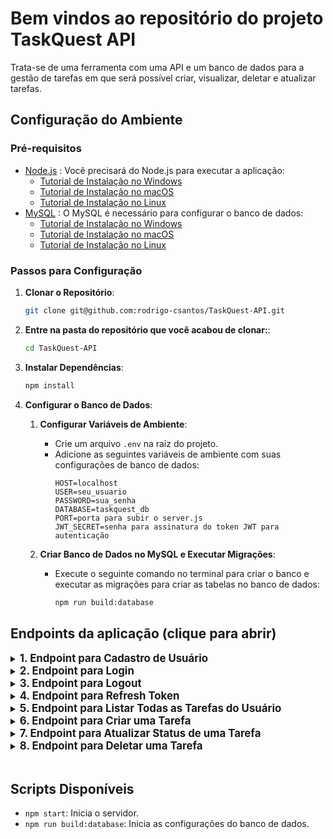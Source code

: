 # Bem vindos ao repositório do projeto TaskQuest API

Trata-se de uma ferramenta com uma API e um banco de dados para a gestão de tarefas em que será possível criar, visualizar, deletar e atualizar tarefas. 

## Configuração do Ambiente

### Pré-requisitos

- [Node.js](https://nodejs.org/) : Você precisará do Node.js para executar a aplicação:
    - [Tutorial de Instalação no Windows](https://www.youtube.com/watch?v=-jft_9PlffQ)
    - [Tutorial de Instalação no macOS](https://www.youtube.com/watch?v=YLO1FBIxgW4)
    - [Tutorial de Instalação no Linux](https://www.youtube.com/watch?v=B9Hd11RT7Bk)
- [MySQL](https://www.mysql.com/) : O MySQL é necessário para configurar o banco de dados:
    - [Tutorial de Instalação no Windows](https://www.youtube.com/watch?v=s0YoPLbox40)
    - [Tutorial de Instalação no macOS](https://www.youtube.com/watch?v=d32n6lWTpn0)
    - [Tutorial de Instalação no Linux](https://www.youtube.com/watch?v=MtobMajasQM)

### Passos para Configuração

1. **Clonar o Repositório**:
    ```bash
    git clone git@github.com:rodrigo-csantos/TaskQuest-API.git
    ```

2. **Entre na pasta do repositório que você acabou de clonar:**:
    ```bash
    cd TaskQuest-API
    ```

3. **Instalar Dependências**:
    ```bash
    npm install
    ```

4. **Configurar o Banco de Dados**:

    1. **Configurar Variáveis de Ambiente**:
        - Crie um arquivo `.env` na raiz do projeto.
        - Adicione as seguintes variáveis de ambiente com suas configurações de banco de dados:
          ```plaintext
          HOST=localhost
          USER=seu_usuario
          PASSWORD=sua_senha
          DATABASE=taskquest_db
          PORT=porta para subir o server.js
          JWT_SECRET=senha para assinatura do token JWT para autenticação
          ```

    2. **Criar Banco de Dados no MySQL e Executar Migrações**:
        - Execute o seguinte comando no terminal para criar o banco e executar as migrações para criar as tabelas no banco de dados:
          ```bash
          npm run build:database
          ```


## Endpoints da aplicação (clique para abrir)

<details>
<summary><strong style="font-size: larger;">1. Endpoint para Cadastro de Usuário</strong></summary><br />

- Através deste endpoint será possível realizar o cadastro de novos usuários à aplicação, persistindo seus dados no banco.

<br />

**Método:** `POST`  
**URL:** `http://localhost:3030/users`

**Cabeçalhos (Headers):**
- `Content-Type: application/json`

**Corpo da Requisição (JSON):**
```json
{
  "userName": "Nome_do_usuário",
  "email": "usuario@example.com",
  "password": "Senha123@",
  "idAvatar": 1
}
```
**Validação dos dados:**
- Os dados do corpo da requisição são validados usando o seguinte esquema:

`userName` (string, obrigatório): Nome do usuário. Deve ter no mínimo 3 caracteres.

`email` (string, obrigatório): Email do usuário. Deve ser um email válido.

`password` (string, obrigatório): Senha do usuário. Deve ter entre 8 e 15 caracteres, incluindo pelo menos uma letra maiúscula, um número e um caractere especial.

`idAvatar` (integer, obrigatório): ID do avatar do usuário.

**Respostas:**

`201 Created:` Indica que o usuário foi registrado com sucesso:
```json
{
    "message": "user successfully registered"
}
```

`400 Bad request:` Indica que houve um problema com os dados fornecidos na requisição:
```json
{
    "message": "Failed to register user"
}
```

`400 Bad request:` Caso haja erros de validação:
```json
{
  "type": [
    "any.required",
    "any.required",
    "any.required",
    "any.required"
  ],
  "message": [
    "\"userName\" is required",
    "\"email\" is required",
    "\"password\" is required",
    "\"idAvatar\" is required"
  ]
}
```

`500 Internal Server Error:`  Indica que ocorreu um erro no servidor durante o processamento da requisição:
```json
{
    "message": "Internal Server Error"
}
```
</details>

<details>

<summary><strong style="font-size: larger;">2. Endpoint para Login</strong></summary><br />

- Através deste endpoint será possível efetuar login para autenticação de usuário, onde, quando efetuado login com sucesso a API retornará dois tokens, o token de acesso à rotas protegidas e o refresh token para reautenticação.

<br />

**Método:** `POST`  
**URL:** `http://localhost:3030/login`

**Cabeçalhos (Headers):**
- `Content-Type: application/json`

**Corpo da Requisição (JSON):**
```json
{
  "email": "usuario@example.com",
  "password": "Senha123@"
}

```
**Validação dos dados:**
- Os dados do corpo da requisição são validados usando o seguinte esquema:

`email` (string, obrigatório): Email do usuário. Deve ser um email válido.

`password` (string, obrigatório): Senha do usuário. Deve ter entre 8 e 15 caracteres, incluindo pelo menos uma letra maiúscula, um número e um caractere especial.

**Respostas:**

`200 OK:` Indica que o usuário foi autenticado com sucesso e recebeu os tokens de acesso e refresh:
```json
{
    "auth": true,
    "accessToken": "seu_token_de_acesso",
    "refreshToken": "seu_refresh_token",
    "message": "user successfully logged in"
}
```

`401 Unauthorized:` Indica que os dados fornecidos estão incorretos:
```json
{
  "message": "The email or password provided is incorrect"
}
```
</details>


<details>

<summary><strong style="font-size: larger;">3. Endpoint para Logout</strong></summary><br />

- Através deste endpoint será possível efetuar logout da aplicação, invalidando os tokens que foram fornecidos ao client side. Deve-se atentar de aos headers 'authorization' (onde será fornecido o accessToken) e 'x-refresh-token' (onde será fornecido o refreshToken).

<br />

**Método:** `POST`  
**URL:** `http://localhost:3030/logout`

**Cabeçalhos (Headers):**
- `Content-Type: application/json`
- `authorization: Bearer <accessToken>`
- `x-refresh-token: Bearer <refreshToken>`

<br />

**Validação dos tokens:**
- O tokens são validados seguindo o seguinte esquema:

`headers` o token de acesso deve ser passado através do header 'authorization' e o refresh token através do header 'x-refresh-token'

`validações` os tokens serão verificados nos seguintes cenários: a presença do token no cabeçalho, se a conformação está correta com a presença do 'Bearer' (`Bearer <token>`), se o token já foi invalidado e adicionado a blocklist e se está inválido ou expirado.

**Respostas:**

`200 OK:` Indica que o usuário foi deslogado com sucesso e os tokens foram invalidados:
```json
{
    "message": "user successfully logged out"
}
```

`401 Unauthorized:` Indica que o usuário não está autenticado durante a validação devido a ausência do token:
```json
{
    "message": "Token not provided"
}
```

`401 Unauthorized:` Indica que o usuário não está autenticado durante a validação devido a forma não padrão que o token foi enviado:
```json
{
    "message": "Malformed token"
}
```
`401 Unauthorized:` Indica que o usuário não está autenticado durante a validação devido token já invalidado na blocklist:
```json
{
    "message": "Unauthenticated user - Invalid token"
}
```

`401 Unauthorized:` Indica que o usuário não está autenticado durante a validação devido token invalido ou expirado:
```json
{
    "message": "Token expired",
    "message": "Invalid token"
}
```

`500 Internal Server Error:`  Indica que ocorreu um erro no servidor durante o processamento da requisição:
```json
{
  "message": "Internal Server Error"
}
```
</details>

<details>

<summary><strong style="font-size: larger;">4. Endpoint para Refresh Token</strong></summary><br />

- Através deste endpoint será possível que o cliente obtenha novos tokens de acesso sem precisar solicitar que o usuário faça login novamente. Irá invalidar os tokens que foram fornecidos ao client side anteriomente e conceder novos tokens de acesso e de refresh. Deve-se atentar de aos headers 'authorization' (onde será fornecido o accessToken) e 'x-refresh-token' (onde será fornecido o refreshToken).

<br />

**Método:** `POST`  
**URL:** `http://localhost:3030/refresh-login`

**Cabeçalhos (Headers):**
- `Content-Type: application/json`
- `authorization: Bearer <accessToken>`
- `x-refresh-token: Bearer <refreshToken>`

**Validação dos tokens:**
- O tokens são validados seguindo o seguinte esquema:

`headers` o token de acesso deve ser passado através do header 'authorization' e o refresh token através do header 'x-refresh-token'

`validações` os tokens serão verificados nos seguintes cenários: a presença do token no cabeçalho, se a conformação está correta com a presença do 'Bearer' (`Bearer <token>`), se o token já foi invalidado e adicionado a blocklist e se está inválido ou expirado.

**Respostas:**

`200 OK:` Indica que o tokens foiram renovados com sucesso e os anteriores foram invalidados:
```json
{
    "auth": true,
	"accessToken": "seu_token_de_acesso",
    "refreshToken": "seu_refresh_token",
	"message": "Tokens successfully refreshed",
}
```

`401 Unauthorized:` Indica que o usuário não está autenticado durante a validação devido a ausência do token:
```json
{
    "message": "Token not provided"
}
```

`401 Unauthorized:` Indica que o usuário não está autenticado durante a validação devido a forma não padrão que o token foi enviado:
```json
{
    "message": "Malformed token"
}
```
`401 Unauthorized:` Indica que o usuário não está autenticado durante a validação devido token já invalidado na blocklist:
```json
{
    "message": "Unauthenticated user - Invalid token"
}
```

`401 Unauthorized:` Indica que o usuário não está autenticado durante a validação devido token invalido ou expirado:
```json
{
    "message": "Token expired",
    "message": "Invalid token"
}
```

`500 Internal Server Error:`  Indica que ocorreu um erro no servidor durante o processamento da requisição:
```json
{
  "message": "Failed to refresh tokens",
  "error": "Internal Server Error"
}
```
</details>

<details>
<summary><strong style="font-size: larger;">5. Endpoint para Listar Todas as Tarefas do Usuário</strong></summary><br />

- Através deste endpoint será possível realizar a busca de todas as tarefas atribuídas ao usuário autenticado na aplicação.

<br />

**Método:** `GET`  
**URL:** `http://localhost:3030/tasks`

**Cabeçalhos (Headers):**
- `Content-Type: application/json`
- `authorization: Bearer <accessToken>`
- `x-refresh-token: Bearer <refreshToken>`

**Validação dos tokens:**
- O tokens são validados seguindo o seguinte esquema:

`headers` o token de acesso deve ser passado através do header 'authorization' e o refresh token através do header 'x-refresh-token'

`validações` os tokens serão verificados nos seguintes cenários: a presença do token no cabeçalho, se a conformação está correta com a presença do 'Bearer' (`Bearer <token>`), se o token já foi invalidado e adicionado a blocklist e se está inválido ou expirado.

**Respostas:**

`200 OK:` Indica que a busca das tarefas associadas ao usuário autenticado foi completa com sucesso, retornando um array de objetos:
```json

[
    {
        "id": 1,
        "taskName": "Nome_da_Tarefa",
        "description": "Descrição_da_Tarefa",
        "status": "done",
        "owner": 1,
        "createdAt": "2024-06-05T21:14:42.000Z",
        "updatedAt": "2024-06-05T21:15:29.000Z"
    },
    {
        "id": 2,
        "taskName": "Nome_da_Tarefa",
        "description": "Descrição_da_Tarefa",
        "status": "todo",
        "owner": 1,
        "createdAt": "2024-06-05T21:14:49.000Z",
        "updatedAt": "2024-06-05T21:14:49.000Z"
    }
]

```

`401 Unauthorized:` Indica que o usuário não está autenticado durante a validação devido a ausência do token:
```json
{
    "message": "Token not provided"
}
```

`401 Unauthorized:` Indica que o usuário não está autenticado durante a validação devido a forma não padrão que o token foi enviado:
```json
{
    "message": "Malformed token"
}
```
`401 Unauthorized:` Indica que o usuário não está autenticado durante a validação devido token já invalidado na blocklist:
```json
{
    "message": "Unauthenticated user - Invalid token"
}
```

`401 Unauthorized:` Indica que o usuário não está autenticado durante a validação devido token invalido ou expirado:
```json
{
    "message": "Token expired",
    "message": "Invalid token"
}
```

`404 Not Found:` Indica que durante a busca não foram encontradas tarefas associadas a este usuário:
```json
{
    "message": "No tasks available for this user"
}
```

`500 Internal Server Error:`  Indica que ocorreu um erro no servidor durante o processamento da requisição:
```json
{
    "message": "Internal Server Error"
}
```
</details>

<details>
<summary><strong style="font-size: larger;">6. Endpoint para Criar uma Tarefa</strong></summary><br />

- Através deste endpoint será possível criar uma nova tarefa.

<br />

**Método:** `POST`  
**URL:** `http://localhost:3030/task`

**Cabeçalhos (Headers):**
- `Content-Type: application/json`
- `authorization: Bearer <accessToken>`
- `x-refresh-token: Bearer <refreshToken>`

**Corpo da Requisição (JSON):**
```json
{
    "taskName": "Título_da_tarefa",
    "description": "Descrição_da_tarefa",
    "status": "todo"
}

```

**Validação dos tokens:**
- O tokens são validados seguindo o seguinte esquema:

`headers` o token de acesso deve ser passado através do header 'authorization' e o refresh token através do header 'x-refresh-token'

`validações` os tokens serão verificados nos seguintes cenários: a presença do token no cabeçalho, se a conformação está correta com a presença do 'Bearer' (`Bearer <token>`), se o token já foi invalidado e adicionado a blocklist e se está inválido ou expirado.

**Validação dos dados:**
- Os dados do corpo da requisição são validados usando o seguinte esquema:

`taskName` (string, obrigatório): Título da tarefa, deve estar presente no corpo e ser uma string.

`description` (string, obrigatório): Descrição da tarefa, deve estar presente no corpo e ser uma string.

`status` (string, obrigatório): Status da tarefa, deve estar presente no corpo e ser uma string.

**Respostas:**

`201 Created:` Indica que a tarefa foi criada com sucesso, retornando um objeto com a nova tarefa:
```json
{
    "createdAt": "2024-06-15T20:25:00.148Z",
    "updatedAt": "2024-06-15T20:25:00.149Z",
    "id": 3,
    "taskName": "Título_da_tarefa",
    "description": "Descrição_da_tarefa",
    "status": "todo",
    "owner": 1
}
```

`400 Bad request:` Caso haja erros de validação:
```json
{
  "type": [
    "any.required",
    "any.required",
    "any.required"
  ],
  "message": [
    "\"taskName\" is required",
    "\"description\" is required",
    "\"status\" is required"
  ]
}
```

`401 Unauthorized:` Indica que o usuário não está autenticado durante a validação devido a ausência do token:
```json
{
    "message": "Token not provided"
}
```

`401 Unauthorized:` Indica que o usuário não está autenticado durante a validação devido a forma não padrão que o token foi enviado:
```json
{
    "message": "Malformed token"
}
```
`401 Unauthorized:` Indica que o usuário não está autenticado durante a validação devido token já invalidado na blocklist:
```json
{
    "message": "Unauthenticated user - Invalid token"
}
```

`401 Unauthorized:` Indica que o usuário não está autenticado durante a validação devido token invalido ou expirado:
```json
{
    "message": "Token expired",
    "message": "Invalid token"
}
```

`404 Not Found:` Indica que ocorreu um erro durante a criação e persistência dos dados da tarefa no banco:
```json
{
    "message": "Failed to create task"
}
```

`500 Internal Server Error:`  Indica que ocorreu um erro no servidor durante o processamento da requisição:
```json
{
    "message": "Internal Server Error"
}
```
</details>

<details>
<summary><strong style="font-size: larger;">7. Endpoint para Atualizar Status de uma Tarefa</strong></summary><br />

- Através deste endpoint será possível atualizar o status de uma tarefa.

<br />

**Método:** `PUT`  
**URL:** `http://localhost:3030/task/:id`

**Cabeçalhos (Headers):**
- `Content-Type: application/json`
- `authorization: Bearer <accessToken>`
- `x-refresh-token: Bearer <refreshToken>`

**Corpo da Requisição (JSON):**
```json
{
    "status": "done"
}

```

**Validação dos tokens:**
- O tokens são validados seguindo o seguinte esquema:

`headers` o token de acesso deve ser passado através do header 'authorization' e o refresh token através do header 'x-refresh-token'

`validações` os tokens serão verificados nos seguintes cenários: a presença do token no cabeçalho, se a conformação está correta com a presença do 'Bearer' (`Bearer <token>`), se o token já foi invalidado e adicionado a blocklist e se está inválido ou expirado.

**Validação dos dados:**
- Os dados do corpo da requisição são validados usando o seguinte esquema:

`status` (string, obrigatório): Status da tarefa, deve estar presente no corpo e ser uma string.

**Respostas:**

`200 OK:` Indica que a tarefa foi atualizada com sucesso:
```json
{
    "message": "task updated successfully"
}
```

`400 Bad request:` Caso haja erros de validação:
```json
{
  "type": [
    "any.required"
  ],
  "message": [
    "\"status\" is required"
  ]
}
```

`401 Unauthorized:` Indica que o usuário não está autenticado durante a validação devido a ausência do token:
```json
{
    "message": "Token not provided"
}
```

`401 Unauthorized:` Indica que o usuário não está autenticado durante a validação devido a forma não padrão que o token foi enviado:
```json
{
    "message": "Malformed token"
}
```
`401 Unauthorized:` Indica que o usuário não está autenticado durante a validação devido token já invalidado na blocklist:
```json
{
    "message": "Unauthenticated user - Invalid token"
}
```

`401 Unauthorized:` Indica que o usuário não está autenticado durante a validação devido token invalido ou expirado:
```json
{
    "message": "Token expired",
    "message": "Invalid token"
}
```

`404 Not Found:` Indica que ocorreu um erro durante a atualização da tarefa, onde a tarefa passada path da url da requisição não foi encontrada:
```json
{
    "message": "task not found"
}
```

`500 Internal Server Error:`  Indica que ocorreu um erro no servidor durante o processamento da requisição:
```json
{
    "message": "Internal Server Error"
}
```
</details>

<details>
<summary><strong style="font-size: larger;">8. Endpoint para Deletar uma Tarefa</strong></summary><br />

- Através deste endpoint será possível excluir uma tarefa.

<br />

**Método:** `DELETE`  
**URL:** `http://localhost:3030/task/:id`

**Cabeçalhos (Headers):**
- `Content-Type: application/json`
- `authorization: Bearer <accessToken>`
- `x-refresh-token: Bearer <refreshToken>`

**Validação dos tokens:**
- O tokens são validados seguindo o seguinte esquema:

`headers` o token de acesso deve ser passado através do header 'authorization' e o refresh token através do header 'x-refresh-token'

`validações` os tokens serão verificados nos seguintes cenários: a presença do token no cabeçalho, se a conformação está correta com a presença do 'Bearer' (`Bearer <token>`), se o token já foi invalidado e adicionado a blocklist e se está inválido ou expirado.

**Respostas:**

`200 OK:` Indica que a tarefa foi atualizada com sucesso:
```json
{
    "message": "task updated successfully"
}
```

`401 Unauthorized:` Indica que o usuário não está autenticado durante a validação devido a ausência do token:
```json
{
    "message": "Token not provided"
}
```

`401 Unauthorized:` Indica que o usuário não está autenticado durante a validação devido a forma não padrão que o token foi enviado:
```json
{
    "message": "Malformed token"
}
```
`401 Unauthorized:` Indica que o usuário não está autenticado durante a validação devido token já invalidado na blocklist:
```json
{
    "message": "Unauthenticated user - Invalid token"
}
```

`401 Unauthorized:` Indica que o usuário não está autenticado durante a validação devido token invalido ou expirado:
```json
{
    "message": "Token expired",
    "message": "Invalid token"
}
```

`404 Not Found:` Indica que ocorreu um erro durante a atualização da tarefa, onde a tarefa passada path da url da requisição não foi encontrada:
```json
{
    "message": "task not found"
}
```

`500 Internal Server Error:`  Indica que ocorreu um erro no servidor durante o processamento da requisição:
```json
{
    "message": "Internal Server Error"
}
```
</details>

<br />

## Scripts Disponíveis

- `npm start`: Inicia o servidor.
- `npm run build:database`: Inicia as configurações do banco de dados.
